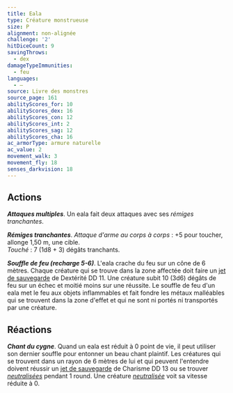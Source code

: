 ```yaml
---
title: Eala
type: Créature monstrueuse
size: P
alignment: non-alignée
challenge: '2'
hitDiceCount: 9
savingThrows:
  - dex
damageTypeImmunities:
  - feu
languages:
  - —
source: Livre des monstres
source_page: 161
abilityScores_for: 10
abilityScores_dex: 16
abilityScores_con: 12
abilityScores_int: 2
abilityScores_sag: 12
abilityScores_cha: 16
ac_armorType: armure naturelle
ac_value: 2
movement_walk: 3
movement_fly: 18
senses_darkvision: 18
---
```

## Actions
_**Attaques multiples**_. Un eala fait deux attaques avec ses _rémiges tranchantes_.

_**Rémiges tranchantes**_. _Attaque d'arme au corps à corps_ : +5 pour toucher, allonge 1,50 m, une cible.  
_Touché_ : 7 (1d8 + 3) dégâts tranchants.

_**Souffle de feu (recharge 5-6)**_. L'eala crache du feu sur un cône de 6 mètres. Chaque créature qui se trouve dans la zone affectée doit faire un [jet de sauvegarde](/utiliser-les-caracteristiques/#jets-de-sauvegarde) de Dextérité DD 11. Une créature subit 10 (3d6) dégâts de feu sur un échec et moitié moins sur une réussite. Le souffle de feu d'un eala met le feu aux objets inflammables et fait fondre les métaux malléables qui se trouvent dans la zone d'effet et qui ne sont ni portés ni transportés par une créature.

## Réactions
_**Chant du cygne**_. Quand un eala est réduit à 0 point de vie, il peut utiliser son dernier souffle pour entonner un beau chant plaintif. Les créatures qui se trouvent dans un rayon de 6 mètres de lui et qui peuvent l'entendre doivent réussir un [jet de sauvegarde](/utiliser-les-caracteristiques/#jets-de-sauvegarde) de Charisme DD 13 ou se trouver [_neutralisées_](/gerer-la-sante-du-personnage/#neutralise) pendant 1 round. Une créature [_neutralisée_](/gerer-la-sante-du-personnage/#neutralise) voit sa vitesse réduite à 0.
